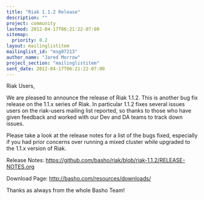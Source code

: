 ```yaml
---
title: "Riak 1.1.2 Release"
description: ""
project: community
lastmod: 2012-04-17T06:21:22-07:00
sitemap:
  priority: 0.2
layout: mailinglistitem
mailinglist_id: "msg07213"
author_name: "Jared Morrow"
project_section: "mailinglistitem"
sent_date: 2012-04-17T06:21:22-07:00
---
```



Riak Users,

We are pleased to announce the release of Riak 1.1.2. This is another bug fix 
release on the 1.1.x series of Riak. In particular 1.1.2 fixes several issues 
users on the riak-users mailing list reported, so thanks to those who have 
given feedback and worked with our Dev and DA teams to track down issues. 

Please take a look at the release notes for a list of the bugs fixed, 
especially if you had prior concerns over running a mixed cluster while 
upgraded to the 1.1.x version of Riak.

Release Notes: https://github.com/basho/riak/blob/riak-1.1.2/RELEASE-NOTES.org

Download Page: http://basho.com/resources/downloads/


Thanks as always from the whole Basho Team!

